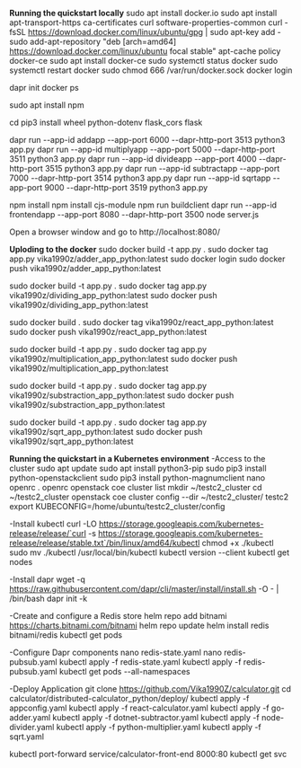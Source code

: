 
**Running the quickstart locally**
sudo apt  install docker.io
sudo apt install apt-transport-https ca-certificates curl software-properties-common
curl -fsSL https://download.docker.com/linux/ubuntu/gpg | sudo apt-key add -
sudo add-apt-repository "deb [arch=amd64] https://download.docker.com/linux/ubuntu focal stable"
apt-cache policy docker-ce
sudo apt install docker-ce
sudo systemctl status docker
sudo systemctl restart docker
sudo chmod 666 /var/run/docker.sock
docker login

dapr init
docker ps

sudo apt install npm

cd <working dir>
pip3 install wheel python-dotenv flask_cors flask

dapr run --app-id addapp --app-port 6000 --dapr-http-port 3513 python3 app.py
dapr run --app-id multiplyapp --app-port 5000 --dapr-http-port 3511 python3 app.py
dapr run --app-id divideapp --app-port 4000 --dapr-http-port 3515 python3 app.py
dapr run --app-id subtractapp --app-port 7000 --dapr-http-port 3514 python3 app.py
dapr run --app-id sqrtapp --app-port 9000 --dapr-http-port 3519 python3 app.py

npm install
npm install cjs-module
npm run buildclient
dapr run --app-id frontendapp --app-port 8080 --dapr-http-port 3500 node server.js

Open a browser window and go to http://localhost:8080/

**Uploding to the docker**
sudo docker build -t app.py .
sudo docker tag app.py vika1990z/adder_app_python:latest
sudo docker login
sudo docker push vika1990z/adder_app_python:latest

sudo docker build -t app.py .
sudo docker tag app.py vika1990z/dividing_app_python:latest
sudo docker push vika1990z/dividing_app_python:latest

sudo docker build .
sudo docker tag vika1990z/react_app_python:latest
sudo docker push vika1990z/react_app_python:latest

sudo docker build -t app.py .
sudo docker tag app.py vika1990z/multiplication_app_python:latest
sudo docker push vika1990z/multiplication_app_python:latest

sudo docker build -t app.py .
sudo docker tag app.py vika1990z/substraction_app_python:latest
sudo docker push vika1990z/substraction_app_python:latest

sudo docker build -t app.py .
sudo docker tag app.py vika1990z/sqrt_app_python:latest
sudo docker push vika1990z/sqrt_app_python:latest

**Running the quickstart in a Kubernetes environment**
-Access to the cluster
sudo apt update
sudo apt install python3-pip
sudo pip3 install python-openstackclient
sudo pip3 install python-magnumclient
nano openrc
. openrc
openstack coe cluster list
mkdir ~/testc2_cluster
cd ~/testc2_cluster
openstack coe cluster config --dir ~/testc2_cluster/ testc2
export KUBECONFIG=/home/ubuntu/testc2_cluster/config

-Install kubectl
curl -LO https://storage.googleapis.com/kubernetes-release/release/`curl -s https://storage.googleapis.com/kubernetes-release/release/stable.txt`/bin/linux/amd64/kubectl
chmod +x ./kubectl
sudo mv ./kubectl /usr/local/bin/kubectl
kubectl version --client
kubectl get nodes

-Install dapr
wget -q https://raw.githubusercontent.com/dapr/cli/master/install/install.sh -O - | /bin/bash
dapr init -k

-Create and configure a Redis store
helm repo add bitnami https://charts.bitnami.com/bitnami
helm repo update
helm install redis bitnami/redis
kubectl get pods

-Configure Dapr components
nano redis-state.yaml
nano redis-pubsub.yaml
kubectl apply -f redis-state.yaml
kubectl apply -f redis-pubsub.yaml
kubectl get pods --all-namespaces

-Deploy Application
git clone https://github.com/Vika1990Z/calculator.git
cd calculator/distributed-calculator_python/deploy/
kubectl apply -f appconfig.yaml
kubectl apply -f react-calculator.yaml
kubectl apply -f go-adder.yaml
kubectl apply -f dotnet-subtractor.yaml
kubectl apply -f node-divider.yaml
kubectl apply -f python-multiplier.yaml
kubectl apply -f sqrt.yaml

kubectl port-forward service/calculator-front-end 8000:80
kubectl get svc

